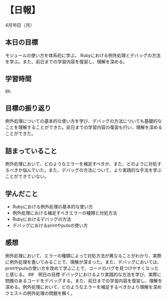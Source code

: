 # 【日報】
4月16日（月）
## 本日の目標
モジュールの使い方を体系的に学ぶ。
Rubyにおける例外処理とデバッグの方法を学ぶ。また、前日までの学習内容を復習し、理解を深める。
## 学習時間
6h
## 目標の振り返り
例外処理についての基本的な使い方を学び、デバッグの方法についても基礎的なことを理解することができた。前日までの学習内容の復習も行い、理解を深めることができた。
## 詰まっていること
例外処理において、どのようなエラーを補足すべきか、また、どのように対処するべきか悩んでいた。また、デバッグの方法について、より実践的な手法を学ぶことができていない。
## 学んだこと
- Rubyにおける例外処理の基本的な使い方
- 例外処理における補足すべきエラーの種類と対処方法
- Rubyにおけるデバッグの方法
- デバッグにおけるprintやputsの使い方
## 感想
例外処理において、エラーの種類によって対処方法が異なることがわかり、実際に例外処理を書いてみることで、理解が深まった。また、デバッグにおいては、printやputsの使い方を改めて学ぶことで、コードのバグを見つけやすくなったと感じる。
##　明日の目標
デバッグにおけるより実践的な方法を学び、実際に問題のあるコードをデバッグする。また、前日までの学習内容を復習し、理解を深める。例外処理において、どのようなエラーを補足するべきかより理解を深めクエストの例外処理の問題を解く。
